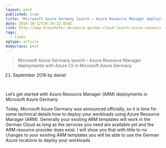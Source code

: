 ```yaml
---
layout: post 
published: true 
title: "Microsoft Azure Germany launch – Azure Resource Manager deployments with Azure Cli in Microsoft Azure Germany – Daniel Kreuzhofer's Blog" 
date: 2016-10-12T20:34:22.839Z 
link: http://www.kreuzhofer.de/azure-german-cloud-launch-azure-resource-manager-deployments-with-azure-cli-in-the-german-cloud/ 
tags:
  - links
ogtype: article 
bodyclass: post 
---
```


> Microsoft Azure Germany launch – Azure Resource Manager deployments with Azure Cli in Microsoft Azure Germany
21. September 2016 by daniel
     
 

Let’s get started with Azure Resource Manager (ARM) deployments in Microsoft Azure Germany

Today, Microsoft Azure Germany was announced officially, so it is time for some technical details how to deploy your workloads using Azure Resource Manager (ARM). Generally your existing ARM templates will work in the German Cloud as long as the services you need are available yet and the ARM resource provider does exist. I will show you that with little to no changes to your existing ARM templates you will be able to use the German Azure locations to deploy your workloads.